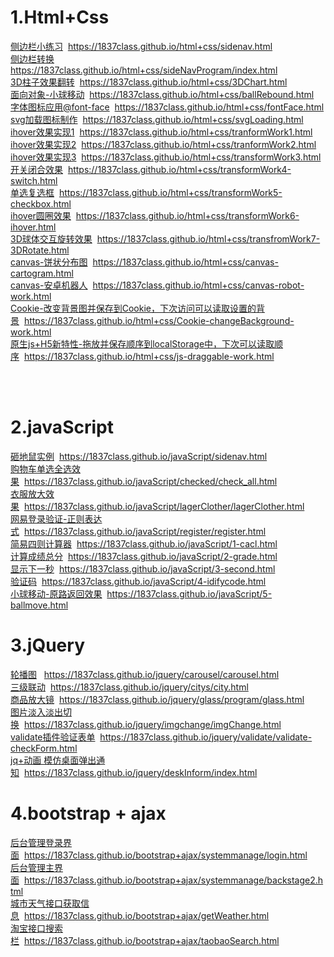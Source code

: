 # 1.Html+Css

 [侧边栏小练习](https://1837class.github.io/html+css/sidenav.html)&nbsp;&nbsp;https://1837class.github.io/html+css/sidenav.html
 <br/>
 [侧边栏转换](https://1837class.github.io/html+css/sideNavProgram/index.html)<br/>
  https://1837class.github.io/html+css/sideNavProgram/index.html
 <br/>
 [3D柱子效果翻转](https://1837class.github.io/html+css/3DChart.html)&nbsp;&nbsp;https://1837class.github.io/html+css/3DChart.html
 <br/>
 [面向对象-小球移动](https://1837class.github.io/html+css/ballRebound.html)&nbsp;&nbsp;https://1837class.github.io/html+css/ballRebound.html
 <br/>
 [字体图标应用@font-face](https://1837class.github.io/html+css/fontFace.html)&nbsp;&nbsp;https://1837class.github.io/html+css/fontFace.html
 <br/>
 [svg加载图标制作](https://1837class.github.io/html+css/svgLoading.html)&nbsp;&nbsp;https://1837class.github.io/html+css/svgLoading.html
 <br/>
 [ihover效果实现1](https://1837class.github.io/html+css/tranformWork1.html)&nbsp;&nbsp;https://1837class.github.io/html+css/tranformWork1.html
 <br/>
 [ihover效果实现2](https://1837class.github.io/html+css/tranformWork2.html)&nbsp;&nbsp;https://1837class.github.io/html+css/tranformWork2.html
 <br/>
 [ihover效果实现3](https://1837class.github.io/html+css/transformWork3.html)&nbsp;&nbsp;https://1837class.github.io/html+css/transformWork3.html
 <br/>
 [开关闭合效果](https://1837class.github.io/html+css/transformWork4-switch.html)&nbsp;&nbsp;https://1837class.github.io/html+css/transformWork4-switch.html
 <br/>
 [单选复选框](https://1837class.github.io/html+css/transformWork5-checkbox.html)&nbsp;&nbsp;https://1837class.github.io/html+css/transformWork5-checkbox.html
 <br/>
 [ihover圆圈效果](https://1837class.github.io/html+css/transformWork6-ihover.html)&nbsp;&nbsp;https://1837class.github.io/html+css/transformWork6-ihover.html
 <br/>
 [3D球体交互旋转效果](https://1837class.github.io/html+css/transfromWork7-3DRotate.html)&nbsp;&nbsp;https://1837class.github.io/html+css/transfromWork7-3DRotate.html
 <br/>
 [canvas-饼状分布图](https://1837class.github.io/html+css/canvas-cartogram.html)&nbsp;&nbsp;https://1837class.github.io/html+css/canvas-cartogram.html
 <br/>
 [canvas-安卓机器人](https://1837class.github.io/html+css/canvas-robot-work.html)&nbsp;&nbsp;https://1837class.github.io/html+css/canvas-robot-work.html
 <br/>
 [Cookie-改变背景图并保存到Cookie，下次访问可以读取设置的背景](https://1837class.github.io/html+css/Cookie-changeBackground-work.html)&nbsp;&nbsp;https://1837class.github.io/html+css/Cookie-changeBackground-work.html
 <br/>
 [原生js+H5新特性-拖放并保存顺序到localStorage中，下次可以读取顺序](https://1837class.github.io/html+css/js-draggable-work.html)&nbsp;&nbsp;https://1837class.github.io/html+css/js-draggable-work.html
 <br/>

 <br/>
 <br/>

# 2.javaScript
[砸地鼠实例](https://1837class.github.io/javaScript/catchmouse/catch.html)&nbsp;&nbsp;https://1837class.github.io/javaScript/sidenav.html
 <br/>
[购物车单选全选效果](https://1837class.github.io/javaScript/checked/check_all.html)&nbsp;&nbsp;https://1837class.github.io/javaScript/checked/check_all.html
 <br/>
[衣服放大效果](https://1837class.github.io/javaScript/lagerClother/lagerClother.html)&nbsp;&nbsp;https://1837class.github.io/javaScript/lagerClother/lagerClother.html
 <br/>
[网易登录验证-正则表达式](https://1837class.github.io/javaScript/register/register.html)&nbsp;&nbsp;https://1837class.github.io/javaScript/register/register.html
 <br/>
[简易四则计算器](https://1837class.github.io/javaScript/1-cacl.html)&nbsp;&nbsp;https://1837class.github.io/javaScript/1-cacl.html
 <br/>
[计算成绩总分](https://1837class.github.io/javaScript/2-grade.html)&nbsp;&nbsp;https://1837class.github.io/javaScript/2-grade.html
 <br/>
[显示下一秒](https://1837class.github.io/javaScript/3-second.html)&nbsp;&nbsp;https://1837class.github.io/javaScript/3-second.html
 <br/>
[验证码](https://1837class.github.io/javaScript/4-idifycode.html)&nbsp;&nbsp;https://1837class.github.io/javaScript/4-idifycode.html
 <br/>
[小球移动-原路返回效果](https://1837class.github.io/javaScript/5-ballmove.html)&nbsp;&nbsp;https://1837class.github.io/javaScript/5-ballmove.html
 <br/>

# 3.jQuery
[轮播图](https://1837class.github.io/jquery/carousel/carousel.html)
&nbsp;&nbsp;https://1837class.github.io/jquery/carousel/carousel.html
 <br/>
[三级联动](https://1837class.github.io/jquery/citys/city.html)&nbsp;&nbsp;https://1837class.github.io/jquery/citys/city.html
 <br/>
[商品放大镜](https://1837class.github.io/jquery/glass/program/glass.html)&nbsp;&nbsp;https://1837class.github.io/jquery/glass/program/glass.html
 <br/>
[图片淡入淡出切换](https://1837class.github.io/jquery/imgchange/imgChange.html)&nbsp;&nbsp;https://1837class.github.io/jquery/imgchange/imgChange.html
 <br/>
[validate插件验证表单](https://1837class.github.io/jquery/validate/validate-checkForm.html)&nbsp;&nbsp;https://1837class.github.io/jquery/validate/validate-checkForm.html
 <br/>
[jq+动画 模仿桌面弹出通知](https://1837class.github.io/jquery/deskInform/index.html)&nbsp;&nbsp;https://1837class.github.io/jquery/deskInform/index.html
 <br/>

# 4.bootstrap + ajax
[后台管理登录界面](https://1837class.github.io/bootstrap+ajax/systemmanage/login.html)&nbsp;&nbsp;https://1837class.github.io/bootstrap+ajax/systemmanage/login.html
 <br/>
[后台管理主界面](https://1837class.github.io/bootstrap+ajax/systemmanage/backstage2.html)&nbsp;&nbsp;https://1837class.github.io/bootstrap+ajax/systemmanage/backstage2.html
 <br/>
[城市天气接口获取信息](https://1837class.github.io/bootstrap+ajax/getWeather.html)&nbsp;&nbsp;https://1837class.github.io/bootstrap+ajax/getWeather.html
 <br/>
[淘宝接口搜索栏](https://1837class.github.io/bootstrap+ajax/taobaoSearch.html)&nbsp;&nbsp;https://1837class.github.io/bootstrap+ajax/taobaoSearch.html
 <br/>










